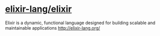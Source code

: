 # [elixir-lang/elixir](https://github.com/elixir-lang/elixir)

Elixir is a dynamic, functional language designed for building scalable and maintainable applications http://elixir-lang.org/
